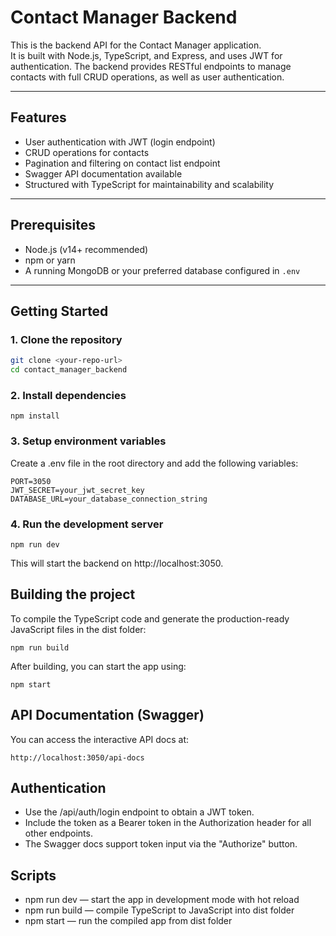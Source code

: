 # Contact Manager Backend

This is the backend API for the Contact Manager application.  
It is built with Node.js, TypeScript, and Express, and uses JWT for authentication. The backend provides RESTful endpoints to manage contacts with full CRUD operations, as well as user authentication.

---

## Features

- User authentication with JWT (login endpoint)
- CRUD operations for contacts
- Pagination and filtering on contact list endpoint
- Swagger API documentation available
- Structured with TypeScript for maintainability and scalability

---

## Prerequisites

- Node.js (v14+ recommended)
- npm or yarn
- A running MongoDB or your preferred database configured in `.env`

---

## Getting Started

### 1. Clone the repository

```bash
git clone <your-repo-url>
cd contact_manager_backend
```
### 2. Install dependencies

```
npm install
```

### 3. Setup environment variables
Create a .env file in the root directory and add the following variables:
```
PORT=3050
JWT_SECRET=your_jwt_secret_key
DATABASE_URL=your_database_connection_string
```

### 4. Run the development server
```
npm run dev
```
This will start the backend on http://localhost:3050.

## Building the project
To compile the TypeScript code and generate the production-ready JavaScript files in the dist folder:

```
npm run build
```
After building, you can start the app using:

```
npm start
```

## API Documentation (Swagger)
You can access the interactive API docs at:

```
http://localhost:3050/api-docs
```

## Authentication
- Use the /api/auth/login endpoint to obtain a JWT token.
- Include the token as a Bearer token in the Authorization header for all other endpoints.
- The Swagger docs support token input via the "Authorize" button.

## Scripts
- npm run dev — start the app in development mode with hot reload
- npm run build — compile TypeScript to JavaScript into dist folder
- npm start — run the compiled app from dist folder